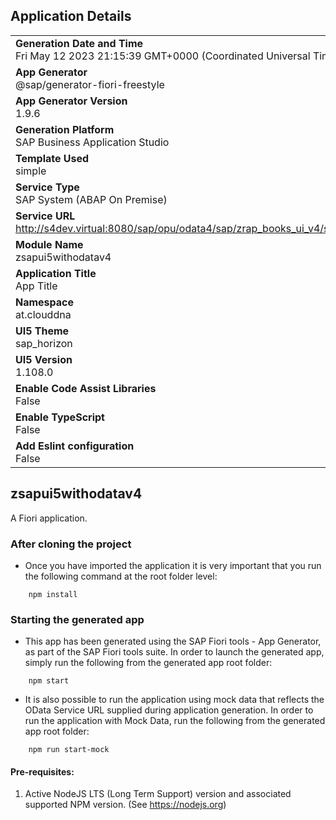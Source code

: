 ## Application Details
|               |
| ------------- |
|**Generation Date and Time**<br>Fri May 12 2023 21:15:39 GMT+0000 (Coordinated Universal Time)|
|**App Generator**<br>@sap/generator-fiori-freestyle|
|**App Generator Version**<br>1.9.6|
|**Generation Platform**<br>SAP Business Application Studio|
|**Template Used**<br>simple|
|**Service Type**<br>SAP System (ABAP On Premise)|
|**Service URL**<br>http://s4dev.virtual:8080/sap/opu/odata4/sap/zrap_books_ui_v4/srvd/sap/zrap_books_ui/0001/
|**Module Name**<br>zsapui5withodatav4|
|**Application Title**<br>App Title|
|**Namespace**<br>at.clouddna|
|**UI5 Theme**<br>sap_horizon|
|**UI5 Version**<br>1.108.0|
|**Enable Code Assist Libraries**<br>False|
|**Enable TypeScript**<br>False|
|**Add Eslint configuration**<br>False|

## zsapui5withodatav4

A Fiori application.

### After cloning the project

-   Once you have imported the application it is very important that you run the following command at the root folder level:

```
    npm install
```

### Starting the generated app

-   This app has been generated using the SAP Fiori tools - App Generator, as part of the SAP Fiori tools suite.  In order to launch the generated app, simply run the following from the generated app root folder:

```
    npm start
```

- It is also possible to run the application using mock data that reflects the OData Service URL supplied during application generation.  In order to run the application with Mock Data, run the following from the generated app root folder:

```
    npm run start-mock
```

#### Pre-requisites:

1. Active NodeJS LTS (Long Term Support) version and associated supported NPM version.  (See https://nodejs.org)


